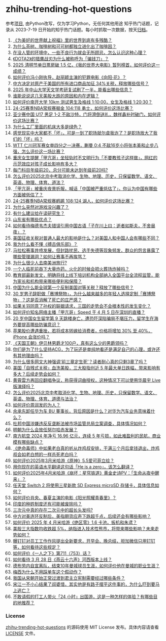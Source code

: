 # zhihu-trending-hot-questions
参考[项目](https://github.com/justjavac/zhihu-trending-hot-questions), 由Python改写，仅为学习Python，无任何其他用途
知乎热门话题，记录从 2023-7-19
日开始的知乎热门话题。每小时抓取一次数据，按天[归档](./data)。
<!-- BEGIN -->
<!-- 最后更新时间 2025-04-05 08:27:10.514642 -->
1. [《为美好的世界献上祝福》里的世界到底有多残酷？](https://www.zhihu.com/question/50878483)
1. [为什么茶树、咖啡树和可可树都独立进化出了咖啡因？](https://www.zhihu.com/question/15667888990)
1. [在没人管的环境中，一些不良行为就会无所顾忌，怎么认识这种心理？](https://www.zhihu.com/question/1889931823359975988)
1. [《DOTA2》的猎鹰战刃为什么被称呼为「骗钱刀」？](https://www.zhihu.com/question/1890727411525612838)
1. [2025 清明节单日票房破 1.5 亿，《我的世界大电影》暂列榜首，如何评价这一成绩？](https://www.zhihu.com/question/1891470994843091917)
1. [如何评价冯小刚执导，赵丽颖主演的犯罪电影《向阳·花》？](https://www.zhihu.com/question/1890775674018554829)
1. [中方决定对原产于美国的所有进口商品加征 34%关税，释放哪些信号？](https://www.zhihu.com/question/1891553905642558987)
1. [2025 年中山大学天文学考研复试刷了一半，能看出哪些信息？](https://www.zhihu.com/question/1888989842593003488)
1. [谁能说说这几天美股大跌的原因和内在逻辑？](https://www.zhihu.com/question/446474432)
1. [如何评价南开大学 10km 测试男生及格线 1:10:00，女生及格线 1:20:30？](https://www.zhihu.com/question/1890886375215199358)
1. [24-25赛季NBA常规赛掘金 104:118 勇士，如何评价这场比赛？](https://www.zhihu.com/question/1891796110927972316)
1. [亚少赛中国 U17 男足 1-2 不敌沙特，门将滑倒送礼，魏祥鑫补时破门，如何评价这场比赛？](https://www.zhihu.com/question/1891445874887979664)
1. [为什么工厂里面的机床大多是绿色？](https://www.zhihu.com/question/557523834)
1. [感觉现实中大家都不「坏」，可是一到了职场就尔虞我诈了？是职场放大了我们的「坏」吗？](https://www.zhihu.com/question/1889569113250178450)
1. [WTT 仁川冠军赛女单四分之一决赛，蒯曼 0:4 不敌16岁小将张本美和止步八强，怎么评价这一场比赛？](https://www.zhihu.com/question/1891820351266205884)
1. [重庆女生提醒「甲亢哥」坐轻轨时不文明行为「不要教孩子这样做」，网红的示范效应对孩子成长影响有多大？](https://www.zhihu.com/question/1891092500611036501)
1. [每门科目年级前20，总分可能未达到年级前20吗?](https://www.zhihu.com/question/11132670769)
1. [怎么评价2025北京中考取消化学、生物、地理、历史，只保留数学、语文、英语、物理、体育、道法？](https://www.zhihu.com/question/662904767)
1. [「甲亢哥」被重庆夜景折服，喊话「中国被严重低估了」，你认为中国有哪些方面被低估了？](https://www.zhihu.com/question/1891407039567192275)
1. [24-25赛季NBA常规赛鹈鹕 108:124 湖人，如何评价这场比赛？](https://www.zhihu.com/question/1891803673446823617)
1. [为什么突然对游戏没兴趣了？](https://www.zhihu.com/question/606509490)
1. [有什么建议给在读研究生？](https://www.zhihu.com/question/1888523625902089665)
1. [山东省有哪些优点？](https://www.zhihu.com/question/386899614)
1. [如何看待梅德韦杰夫错误引用中国古语「子在川上曰：逝者如斯夫，不舍昼夜」？](https://www.zhihu.com/question/1891284047193424538)
1. [美国征收关税对普通人最大的影响是什么？对美国人和中国人会有哪些不同？](https://www.zhihu.com/question/1891786918640969592)
1. [我为什么看不懂《搏击俱乐部》？](https://www.zhihu.com/question/21741414)
1. [马拉松赛事井喷发展，但封路扰民、选手失德等现象频发，群众的怨言暴露了哪些管理漏洞？如何让赛事不再挨骂？](https://www.zhihu.com/question/15658954278)
1. [为什么很少人去南美洲旅行?](https://www.zhihu.com/question/33708191)
1. [一个人临死前吞下大量炸药，火化的时候会把火葬场炸掉吗？](https://www.zhihu.com/question/1890533894983496154)
1. [教育部最新发文，明确将线上线下培训机构全部纳入全国平台全流程监管，能为家长和机构带来哪些便利和保障？](https://www.zhihu.com/question/1888593085086282995)
1. [中国为什么能全球第一个反制美国对等关税？释放了哪些信号？](https://www.zhihu.com/question/1891827986178733863)
1. [30 岁男子辞职做「赛博祭物」，为什么越来越多的年轻人选择定制「赛博祭物」？这是否消解了死亡的庄严感？](https://www.zhihu.com/question/15652968735)
1. [如果关羽同意了孙权的联姻请求，三国的走势会不会根本性的发生变化？](https://www.zhihu.com/question/13253365430)
1. [如何评价知名网络主播「甲亢哥」Speed 于 4 月 5 日在深圳的直播？](https://www.zhihu.com/question/1891034650614428907)
1. [20 岁中国女生留学第 9 天跳楼身亡，遭恐吓深陷骗局不堪压力，留学生在海外要提高哪些防骗意识？](https://www.zhihu.com/question/1889986059170963534)
1. [苹果股价遭遇重挫，若将成本转嫁给消费者，价格将增加 30% 至 40%，iPhone 会涨价吗？](https://www.zhihu.com/question/1891765548326548888)
1. [《天国王朝》伊贝林男爵才100户，真有这么少的男爵领吗？](https://www.zhihu.com/question/501886908)
1. [你们是为了什么坚持ACG，为了玩还是单纯地看还是满足自己的心理，或许还有其他理由吗？](https://www.zhihu.com/question/14271454497)
1. [为什么很多网文大神强调‘前三章定生死’？读者耐心真的只剩3章了吗？](https://www.zhihu.com/question/1887561347849490706)
1. [美国「自残式关税」血洗美股，三大股指创近 5 年最大单日跌幅，带来影响有多大？后续走势会如何？](https://www.zhihu.com/question/1891393908308670287)
1. [黄霄雲方再回应翻唱争议，称获得词曲授权，这种情况下可以使用华晨宇 Live 版演绎吗？](https://www.zhihu.com/question/1891206026528777116)
1. [怎么评价2025北京中考取消化学、生物、地理、历史，只保留数学、语文、英语、物理、体育、道德与法治？](https://www.zhihu.com/question/662904767)
1. [如何评价周润发的为人？](https://www.zhihu.com/question/298560630)
1. [余承东卸任华为车 BU 董事长，背后原因是什么？对华为汽车业务意味着什么？](https://www.zhihu.com/question/1891427634736513420)
1. [杜邦中国涉嫌违反反垄断法被市场监管总局立案调查，具体情况如何？](https://www.zhihu.com/question/1891582094909600764)
1. [明朝为什么会放任努尔哈赤发展？](https://www.zhihu.com/question/496248542)
1. [南方航空 2024 年净亏 16.96 亿元，连续 5 年亏损，如此难盈利的民航，商业模有哪些缺点？](https://www.zhihu.com/question/1888549513762922527)
1. [《绝命毒师》中如果老白真的听从炸鸡叔安排，干满三个月后拿钱退出，炸鸡叔会如老白想的一样杀死老白吗？](https://www.zhihu.com/question/556329400)
1. [如何评价2025年3月米哈游《原神》5.5爱可菲立绘？](https://www.zhihu.com/question/1890105194609607880)
1. [用你现在的英语水平翻译这句话「He is a zero」，该怎么翻译？](https://www.zhihu.com/question/1888599018352894736)
1. [如何评价2025年4月米哈游《崩坏：星穹铁道》黄金史诗PV：「生命从夜中醒来」？](https://www.zhihu.com/question/1891825563276117473)
1. [任天堂 Switch 2 将使用三星新款 SD Express microSD 存储卡，具体信息如何？](https://www.zhihu.com/question/646429967)
1. [如何评价肖央、春夏主演的电影《阳光照耀青春里》？](https://www.zhihu.com/question/14809512970)
1. [印度的种姓制度还有可能被废除吗？](https://www.zhihu.com/question/9661972875)
1. [三次元中真的存在二次元中的超长头发吗?](https://www.zhihu.com/question/1888322924466923423)
1. [中方对美连环反制后，美指期货应声下跌超千点，后续还会有哪些影响？](https://www.zhihu.com/question/1891570654916097023)
1. [如何评价 2025 年 4 月米哈游《绝区零》1.6 卡池，扳机和朱鸢？](https://www.zhihu.com/question/1890858732944069040)
1. [美股三大指数均收跌超 5%，纳指进入技术性熊市，将带来哪些影响？未来走势如何？](https://www.zhihu.com/question/1891607712913138342)
1. [曝钉钉对员工工作作风提出全新要求，开早会、晚总结，拒加微信只用钉钉等，如何看待这些规定？](https://www.zhihu.com/question/1891187407463874857)
1. [如何评价《一人之下》第711（753）话？](https://www.zhihu.com/question/1891281000824283390)
1. [如何看待 3 月 28 日《燕云十六声》河西版本上线？](https://www.zhihu.com/question/15742172970)
1. [德布劳内自宣离队，结束10年曼城球员生涯，如何评价他在曼城的职业生涯？](https://www.zhihu.com/question/1891577077817378679)
1. [梅西为什么不用踩单车这个假动作？](https://www.zhihu.com/question/24606646)
1. [我国从宋朝开始正常过渡到君主立宪制需要经过哪些条件？](https://www.zhihu.com/question/1889071017692995997)
1. [宋江一不小心结果了阎婆惜，其实他是有路子摆平这件事的，为什么吓到要马上逃亡？](https://www.zhihu.com/question/663197298)
1. [不敢请假的打工人带火「24 小时」出国游，这是一种怎样的体验？有哪些目的地推荐？](https://www.zhihu.com/question/1891111433028198670)
<!-- END -->
### License
[zhihu-trending-hot-questions](https://github.com/yaogengzhu/zhihu-trending-hot-questions)
的源码使用 MIT License 发布。具体内容请查看 [LICENSE](./LICENSE) 文件。
